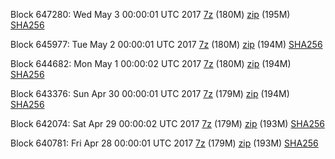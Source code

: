 Block 647280: Wed May  3 00:00:01 UTC 2017 [7z](https://transfer.sh/Gbql7/bootstrap.dat.20170503.7z) (180M) [zip](https://transfer.sh/lXBGX/bootstrap.dat.20170503.zip) (195M) [SHA256](https://transfer.sh/wZAnT/sha256.txt)

Block 645977: Tue May  2 00:00:01 UTC 2017 [7z](https://transfer.sh/786qY/bootstrap.dat.20170502.7z) (180M) [zip](https://transfer.sh/ONvur/bootstrap.dat.20170502.zip) (194M) [SHA256](https://transfer.sh/djPVx/sha256.txt)

Block 644682: Mon May  1 00:00:02 UTC 2017 [7z](https://transfer.sh/Vabig/bootstrap.dat.20170501.7z) (180M) [zip](https://transfer.sh/67Tlc/bootstrap.dat.20170501.zip) (194M) [SHA256](https://transfer.sh/bos6a/sha256.txt)

Block 643376: Sun Apr 30 00:00:01 UTC 2017 [7z](https://transfer.sh/Kh9hT/bootstrap.dat.20170430.7z) (179M) [zip](https://transfer.sh/YuK9j/bootstrap.dat.20170430.zip) (194M) [SHA256](https://transfer.sh/HyAZL/sha256.txt)

Block 642074: Sat Apr 29 00:00:02 UTC 2017 [7z](https://transfer.sh/w6ZG7/bootstrap.dat.20170429.7z) (179M) [zip](https://transfer.sh/lP0fK/bootstrap.dat.20170429.zip) (193M) [SHA256](https://transfer.sh/JWgJC/sha256.txt)

Block 640781: Fri Apr 28 00:00:01 UTC 2017 [7z](https://transfer.sh/l2woa/bootstrap.dat.20170428.7z) (179M) [zip](https://transfer.sh/KISnw/bootstrap.dat.20170428.zip) (193M) [SHA256](https://transfer.sh/2fBwZ/sha256.txt)
